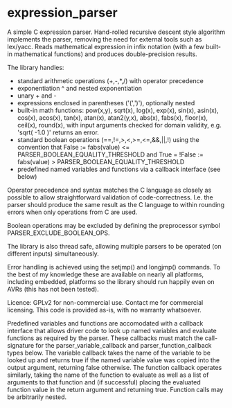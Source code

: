 expression_parser
=================

A simple C expression parser.  Hand-rolled recursive descent style algorithm implements the parser, removing the need for external tools such as lex/yacc. Reads mathematical expression in infix notation (with a few built-in mathematical functions) and produces double-precision results.  
 
 The library handles:
 
 - standard arithmetic operations (+,-,*,/) with operator precedence
 - exponentiation ^ and nested exponentiation
 - unary + and -
 - expressions enclosed in parentheses ('(',')'), optionally nested
 - built-in math functions: pow(x,y), sqrt(x), log(x), exp(x), sin(x), asin(x),
 cos(x), acos(x), tan(x), atan(x), atan2(y,x), abs(x), fabs(x), floor(x),
 ceil(x), round(x), with input arguments checked for domain validity, e.g.
 'sqrt( -1.0 )' returns an error.
 - standard boolean operations (==,!=,>,<,>=,<=,&&,||,!) using the convention
 that False := fabs(value) <= PARSER_BOOLEAN_EQUALITY_THRESHOLD and
 True = !False := fabs(value) > PARSER_BOOLEAN_EQUALITY_THRESHOLD
 - predefined named variables and functions via a callback interface (see below)
 
Operator precedence and syntax matches the C language as closely as possible to allow straightforward validation of code-correctness.  I.e. the parser should produce the same result as the C language to within rounding errors when only operations from C are used.
 
Boolean operations may be excluded by defining the preprocessor symbol PARSER_EXCLUDE_BOOLEAN_OPS.
 
The library is also thread safe, allowing multiple parsers to be operated (on  different inputs) simultaneously.
 
Error handling is achieved using the setjmp() and longjmp() commands. To the best of my knowledge these are available on nearly all platforms, including embedded, platforms so the library should run happily even on AVRs (this has not been tested).
 
Licence: GPLv2 for non-commercial use. Contact me for commercial licensing. This code is provided as-is, with no warranty whatsoever.
 
Predefined variables and functions are accomodated with a callback interface that allows driver code to look up named variables and evaluate functions as required by the parser.  These callbacks must match the call-signature for the parser_variable_callback and parser_function_callback types below.  The variable callback takes the name of the variable to be looked up and returns true if the named variable value was copied into the output argument, returning false otherwise.  The function callback operates similarly, taking the name of the function to evaluate as well as a list of arguments to that function and (if successful) placing the evaluated function value in the return argument and returning true.  Function calls may be arbitrarily nested.
